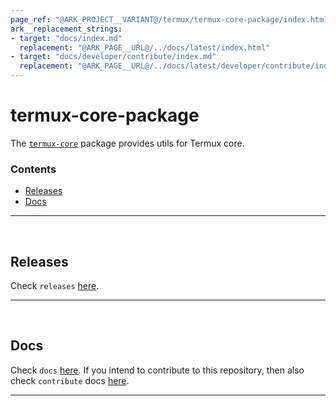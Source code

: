 ```yaml
---
page_ref: "@ARK_PROJECT__VARIANT@/termux/termux-core-package/index.html"
ark__replacement_strings:
- target: "docs/index.md"
  replacement: "@ARK_PAGE__URL@/../docs/latest/index.html"
- target: "docs/developer/contribute/index.md"
  replacement: "@ARK_PAGE__URL@/../docs/latest/developer/contribute/index.html"
---
```


# termux-core-package

The [`termux-core`](https://github.com/termux/termux-core-package) package provides utils for Termux core.

### Contents

- [Releases](#releases)
- [Docs](#docs)

---

&nbsp;





## Releases

Check `releases` [here](releases/index.md).

---

&nbsp;





## Docs

Check `docs` [here](docs/index.md). If you intend to contribute to this repository, then also check `contribute` docs [here](docs/developer/contribute/index.md).

---

&nbsp;

